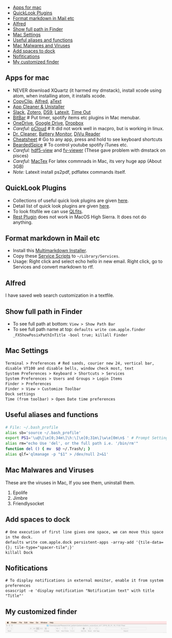 - [Apps for mac](#apps-for-mac)
- [QuickLook Plugins](#quicklook-plugins)
- [Format markdown in Mail etc](#format-markdown-in-mail-etc)
- [Alfred](#alfred)
- [Show full path in Finder](#show-full-path-in-finder)
- [Mac Settings](#mac-settings)
- [Useful aliases and functions](#useful-aliases-and-functions)
- [Mac Malwares and Viruses](#mac-malwares-and-viruses)
- [Add spaces to dock](#add-spaces-to-dock)
- [Nofitications](#nofitications)
- [My customized finder](#my-customized-finder)

## Apps for mac
- NEVER download XQuartz (it harmed my dmstack), install xcode using atom, when installing atom, it installs xcode.
- [CopyClip][copyclip], [Alfred][alfred], [aText][atext]
- [App Cleaner & Unistaller][app-cleaner-and-uninstaller]
- [Slack][slack], [Zotero][zotero], [DS9][ds9], [Latexit][latexit], [Time Out][time-out]
- [BitBar][bitbar] # Put timer, spotify items etc plugins in Mac menubar.
- [OneDrive][onedrive], [Google Drive][google-drive], [Dropbox][dropbox]
-  _Careful:_ [pCloud][pcloud] # It did not work well in macpro, but is working in linux.
- [Dr. Cleaner][dr-cleaner], [Battery Monitor][battery-monitor], [DjVu Reader][djvu-reader]
- [Cheatsheet][cheatsheet] # Go to any app, press and hold to see keyboard shortcuts
- [BeardedSpice][bearded-spice] # To control youtube spotify iTunes etc.
- _Careful:_ [hdf5-view][hdf5-view] and [fv-viewer][fv-viewer] (These gave problem with dmstack on pisces)
- _Careful:_ [MacTex][mactex] For latex commnads in Mac, its very huge app (About 3GB)
- _Note:_ Latexit install ps2pdf, pdflatex commands itself.

## QuickLook Plugins
- Collections of useful quick look plugins are given [here](https://github.com/sindresorhus/quick-look-plugins).
- Detail list of quick look plugins are given [here](http://www.quicklookplugins.com/).
- To look fitsfile we can use [QLfits](https://github.com/onekiloparsec/QLFits).
- [Rest Plugin](https://github.com/cluther/qlrest) does not work in MacOS High Sierra. It does not do anything.

## Format markdown in Mail etc
- Install this [Multimarkdown Installer](http://brettterpstra.com/2013/03/08/new-in-the-markdown-service-tools-in-place-markdown-to-rtf/).
- Copy these [Service Scripts](http://brettterpstra.com/projects/markdown-service-tools/) to `~/Library/Services`.
- Usage: Right click and select echo hello in new email. Right click, go to Services and convert markdown to rtf.


## Alfred
I have saved web search customization in a textfile.

## Show full path in Finder
- To see full path at bottom: `View > Show Path Bar`
- To see full path name at top: `defaults write com.apple.finder _FXShowPosixPathInTitle -bool true; killall Finder`

## Mac Settings
```
Terminal > Preferences # Red sands, courier new 24, vertical bar, disable VT100 and disable bells, window check most, text
System Preferences > Keyboard > Shortcuts > Services
System Preferences > Users and Groups > Login Items
Finder > Preferences 
Finder > View > Customize Toolbar
Dock settings
Time (from toolbar) > Open Date time preferences

```

## Useful aliases and functions
```bash
# File: ~/.bash_profile
alias sb='source ~/.bash_profile'
export PS1='\u@\[\e[0;34m\]\h:\[\e[0;31m\]\w\e[0m\n$ ' # Prompt Settings in terminal.
alias rm="echo Use 'del', or the full path i.e. '/bin/rm'"
function del () { mv  $@ ~/.Trash/; }
alias qlf='qlmanage -p "$1" > /dev/null 2>&1'
```

## Mac Malwares and Viruses
These are the viruses in Mac, If you see them, uninstall them.
1. Epolife
2. Jimbre
3. Friendlysocket

## Add spaces to dock
```
# One execution of first line gives one space, we can move this space in the dock.
defaults write com.apple.dock persistent-apps -array-add '{tile-data={}; tile-type="spacer-tile";}'
killall Dock
```

## Nofitications
```
# To display notifications in external monitor, enable it from system preferences
osascript -e 'display notification "Notification text" with title "Title"'
```


## My customized finder
![Finder Customized Toolbar](images/Finder_toolbar.png)

[alfred]: https://www.alfredapp.com/
[app-cleaner-and-uninstaller]: https://itunes.apple.com/us/app/app-cleaner-uninstaller/id1013897218?mt=12
[atext]: http://www.trankynam.com/atext/
[battery-monitor]: https://www.macupdate.com/app/mac/50775/battery-monitor
[bearded-spice]:http://beardedspice.github.io/
[bitbar]: https://github.com/matryer/bitbar
[cheatsheet]: https://www.mediaatelier.com/CheatSheet/
[copyclip]: https://itunes.apple.com/us/app/copyclip-clipboard-history-manager/id595191960?mt=12
[djvu-reader]: http://www.djvu.org/resources/
[dr-cleaner]: https://www.drcleaner.com/dr-cleaner/
[dropbox]: https://www.dropbox.com/install
[ds9]: http://ds9.si.edu/site/Download.html
[fv-viewer]: https://heasarc.gsfc.nasa.gov/ftools/fv/
[google-drive]: https://www.google.com/drive/download/
[hdf5-view]: https://www.hdfgroup.org/downloads/
[latexit]: https://www.chachatelier.fr/latexit/latexit-downloads.php
[mactex]: http://www.tug.org/mactex/downloading.html
[onedrive]: https://onedrive.live.com/about/en-us/download/
[pcloud]: https://www.pcloud.com/how-to-install-pcloud-drive-mac-os.html?download=mac
[slack]: https://slack.com/downloads/osx
[time-out]: http://www.dejal.com/download/?prod=timeout&vers=2.4&rel=gen&lang=en&op=show&ref=timeout
[zotero]: https://www.zotero.org/download/





